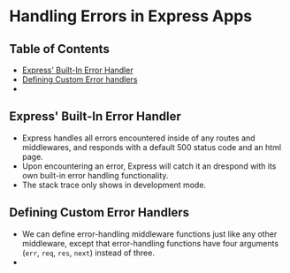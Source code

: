 # Handling Errors in Express Apps

## Table of Contents
- [Express' Built-In Error Handler](#express-built-in-error-handler)
- [Defining Custom Error handlers](#defining-custom-error-handlers)
- 

## Express' Built-In Error Handler
- Express handles all errors encountered inside of any routes and middlewares, and responds with a default 500 status code and an html page.
- Upon encountering an error, Express will catch it an drespond with its own built-in error handling functionality.
- The stack trace only shows in development mode.

## Defining Custom Error Handlers
- We can define error-handling middleware functions just like any other middleware, except that error-handling functions have four arguments (`err`, `req`, `res`, `next`) instead of three.
- 

